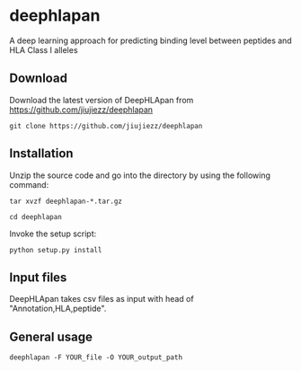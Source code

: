 # deephlapan

A deep learning approach for predicting binding level between peptides and HLA Class I alleles


## Download

Download the latest version of DeepHLApan from https://github.com/jiujiezz/deephlapan
    
    git clone https://github.com/jiujiezz/deephlapan

## Installation

Unzip the source code and go into the directory by using the following command:

    tar xvzf deephlapan-*.tar.gz

    cd deephlapan

Invoke the setup script:

    python setup.py install

## Input files

DeepHLApan takes csv files as input with head of "Annotation,HLA,peptide".

## General usage

    deephlapan -F YOUR_file -O YOUR_output_path

